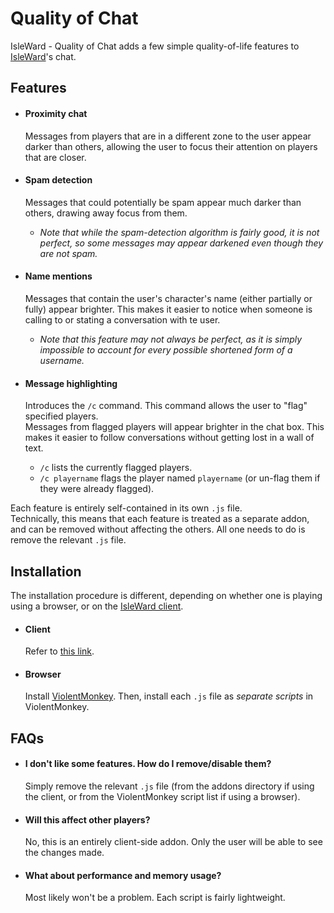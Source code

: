 # Quality of Chat

IsleWard - Quality of Chat adds a few simple quality-of-life features to [IsleWard](https://play.isleward.com)'s chat.

## Features

- #### Proximity chat  
  Messages from players that are in a different zone to the user appear darker than others, allowing the user to focus their attention on players that are closer.

- #### Spam detection  
  Messages that could potentially be spam appear much darker than others, drawing away focus from them.  
  - *Note that while the spam-detection algorithm is fairly good, it is not perfect, so some messages may appear darkened even though they are not spam.*

- #### Name mentions  
  Messages that contain the user's character's name (either partially or fully) appear brighter. This makes it easier to notice when someone is calling to or stating a conversation with te user.  
  - *Note that this feature may not always be perfect, as it is simply impossible to account for every possible shortened form of a username.*

- #### Message highlighting  
  Introduces the `/c` command. This command allows the user to "flag" specified players.  
  Messages from flagged players will appear brighter in the chat box. This makes it easier to follow conversations without getting lost in a wall of text.  
  - `/c` lists the currently flagged players.  
  - `/c playername` flags the player named `playername` (or un-flag them if they were already flagged).

Each feature is entirely self-contained in its own `.js` file.  
Technically, this means that each feature is treated as a separate addon, and can be removed without affecting the others. All one needs to do is remove the relevant `.js` file.

## Installation

The installation procedure is different, depending on whether one is playing using a browser, or on the [IsleWard client](https://gitlab.com/Isleward/desktop-client).

- #### Client  
  Refer to [this link](https://gitlab.com/Isleward/desktop-client#how-do-i-load-addons).
- #### Browser  
  Install [ViolentMonkey](https://violentmonkey.github.io/get-it/). Then, install each `.js` file as *separate scripts* in ViolentMonkey.

## FAQs

- #### I don't like some features. How do I remove/disable them?  
  Simply remove the relevant `.js` file (from the addons directory if using the client, or from the ViolentMonkey script list if using a browser).

- #### Will this affect other players?  
  No, this is an entirely client-side addon. Only the user will be able to see the changes made.

- #### What about performance and memory usage?  
  Most likely won't be a problem. Each script is fairly lightweight.